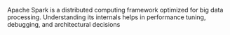 Apache Spark is a distributed computing framework optimized for big data processing. Understanding its internals helps in performance tuning, debugging, and architectural decisions

